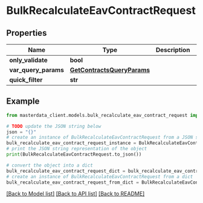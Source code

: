 # BulkRecalculateEavContractRequest


## Properties

Name | Type | Description | Notes
------------ | ------------- | ------------- | -------------
**only_validate** | **bool** |  | [optional] 
**var_query_params** | [**GetContractsQueryParams**](GetContractsQueryParams.md) |  | [optional] 
**quick_filter** | **str** |  | [optional] 

## Example

```python
from masterdata_client.models.bulk_recalculate_eav_contract_request import BulkRecalculateEavContractRequest

# TODO update the JSON string below
json = "{}"
# create an instance of BulkRecalculateEavContractRequest from a JSON string
bulk_recalculate_eav_contract_request_instance = BulkRecalculateEavContractRequest.from_json(json)
# print the JSON string representation of the object
print(BulkRecalculateEavContractRequest.to_json())

# convert the object into a dict
bulk_recalculate_eav_contract_request_dict = bulk_recalculate_eav_contract_request_instance.to_dict()
# create an instance of BulkRecalculateEavContractRequest from a dict
bulk_recalculate_eav_contract_request_from_dict = BulkRecalculateEavContractRequest.from_dict(bulk_recalculate_eav_contract_request_dict)
```
[[Back to Model list]](../README.md#documentation-for-models) [[Back to API list]](../README.md#documentation-for-api-endpoints) [[Back to README]](../README.md)


